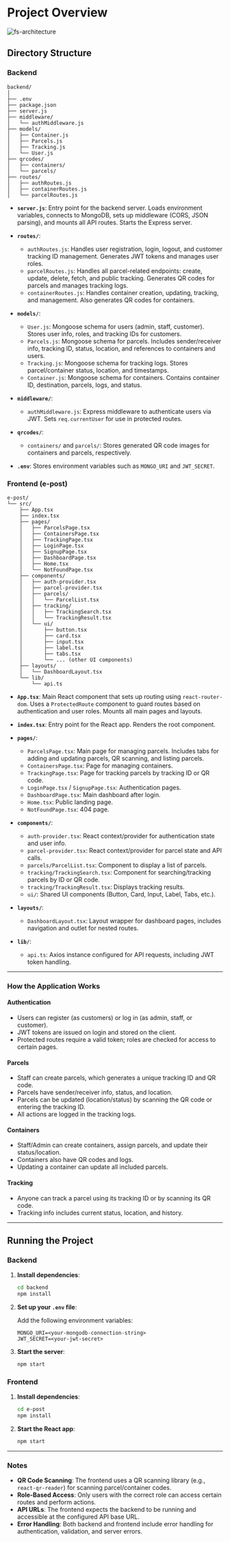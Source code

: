 # Project Overview

![fs-architecture](https://github.com/user-attachments/assets/ccb0398d-e78b-4ff0-8dcb-cc83fd741bd2)

## Directory Structure

### Backend
```
backend/
│
├── .env
├── package.json
├── server.js
├── middleware/
│   └── authMiddleware.js
├── models/
│   ├── Container.js
│   ├── Parcels.js
│   ├── Tracking.js
│   └── User.js
├── qrcodes/
│   ├── containers/
│   └── parcels/
├── routes/
│   ├── authRoutes.js
│   ├── containerRoutes.js
│   └── parcelRoutes.js
```

- **`server.js`**: Entry point for the backend server. Loads environment variables, connects to MongoDB, sets up middleware (CORS, JSON parsing), and mounts all API routes. Starts the Express server.

- **`routes/`**:
    - `authRoutes.js`: Handles user registration, login, logout, and customer tracking ID management. Generates JWT tokens and manages user roles.
    - `parcelRoutes.js`: Handles all parcel-related endpoints: create, update, delete, fetch, and public tracking. Generates QR codes for parcels and manages tracking logs.
    - `containerRoutes.js`: Handles container creation, updating, tracking, and management. Also generates QR codes for containers.

- **`models/`**:
    - `User.js`: Mongoose schema for users (admin, staff, customer). Stores user info, roles, and tracking IDs for customers.
    - `Parcels.js`: Mongoose schema for parcels. Includes sender/receiver info, tracking ID, status, location, and references to containers and users.
    - `Tracking.js`: Mongoose schema for tracking logs. Stores parcel/container status, location, and timestamps.
    - `Container.js`: Mongoose schema for containers. Contains container ID, destination, parcels, logs, and status.

- **`middleware/`**:
    - `authMiddleware.js`: Express middleware to authenticate users via JWT. Sets `req.currentUser` for use in protected routes.

- **`qrcodes/`**:
    - `containers/` and `parcels/`: Stores generated QR code images for containers and parcels, respectively.

- **`.env`**: Stores environment variables such as `MONGO_URI` and `JWT_SECRET`.

### Frontend (e-post)
```
e-post/
└── src/
    ├── App.tsx
    ├── index.tsx
    ├── pages/
    │   ├── ParcelsPage.tsx
    │   ├── ContainersPage.tsx
    │   ├── TrackingPage.tsx
    │   ├── LoginPage.tsx
    │   ├── SignupPage.tsx
    │   ├── DashboardPage.tsx
    │   ├── Home.tsx
    │   └── NotFoundPage.tsx
    ├── components/
    │   ├── auth-provider.tsx
    │   ├── parcel-provider.tsx
    │   ├── parcels/
    │   │   └── ParcelList.tsx
    │   ├── tracking/
    │   │   ├── TrackingSearch.tsx
    │   │   └── TrackingResult.tsx
    │   └── ui/
    │       ├── button.tsx
    │       ├── card.tsx
    │       ├── input.tsx
    │       ├── label.tsx
    │       ├── tabs.tsx
    │       └── ... (other UI components)
    ├── layouts/
    │   └── DashboardLayout.tsx
    └── lib/
        └── api.ts
```

- **`App.tsx`**: Main React component that sets up routing using `react-router-dom`. Uses a `ProtectedRoute` component to guard routes based on authentication and user roles. Mounts all main pages and layouts.

- **`index.tsx`**: Entry point for the React app. Renders the root component.

- **`pages/`**:
    - `ParcelsPage.tsx`: Main page for managing parcels. Includes tabs for adding and updating parcels, QR scanning, and listing parcels.
    - `ContainersPage.tsx`: Page for managing containers.
    - `TrackingPage.tsx`: Page for tracking parcels by tracking ID or QR code.
    - `LoginPage.tsx` / `SignupPage.tsx`: Authentication pages.
    - `DashboardPage.tsx`: Main dashboard after login.
    - `Home.tsx`: Public landing page.
    - `NotFoundPage.tsx`: 404 page.

- **`components/`**:
    - `auth-provider.tsx`: React context/provider for authentication state and user info.
    - `parcel-provider.tsx`: React context/provider for parcel state and API calls.
    - `parcels/ParcelList.tsx`: Component to display a list of parcels.
    - `tracking/TrackingSearch.tsx`: Component for searching/tracking parcels by ID or QR code.
    - `tracking/TrackingResult.tsx`: Displays tracking results.
    - `ui/`: Shared UI components (Button, Card, Input, Label, Tabs, etc.).

- **`layouts/`**:
    - `DashboardLayout.tsx`: Layout wrapper for dashboard pages, includes navigation and outlet for nested routes.

- **`lib/`**:
    - `api.ts`: Axios instance configured for API requests, including JWT token handling.

---

### How the Application Works

#### Authentication
- Users can register (as customers) or log in (as admin, staff, or customer).
- JWT tokens are issued on login and stored on the client.
- Protected routes require a valid token; roles are checked for access to certain pages.

#### Parcels
- Staff can create parcels, which generates a unique tracking ID and QR code.
- Parcels have sender/receiver info, status, and location.
- Parcels can be updated (location/status) by scanning the QR code or entering the tracking ID.
- All actions are logged in the tracking logs.

#### Containers
- Staff/Admin can create containers, assign parcels, and update their status/location.
- Containers also have QR codes and logs.
- Updating a container can update all included parcels.

#### Tracking
- Anyone can track a parcel using its tracking ID or by scanning its QR code.
- Tracking info includes current status, location, and history.

---

## Running the Project

### Backend
1. **Install dependencies**:
    ```bash
    cd backend
    npm install
    ```
2. **Set up your `.env` file**:

     Add the following environment variables:
      ```
      MONGO_URI=<your-mongodb-connection-string>
      JWT_SECRET=<your-jwt-secret>
      ```
3. **Start the server**:
    ```bash
    npm start
    ```

### Frontend
1. **Install dependencies**:
    ```bash
    cd e-post
    npm install
    ```
2. **Start the React app**:
    ```bash
    npm start
    ```

---

### Notes
- **QR Code Scanning**: The frontend uses a QR scanning library (e.g., `react-qr-reader`) for scanning parcel/container codes.
- **Role-Based Access**: Only users with the correct role can access certain routes and perform actions.
- **API URLs**: The frontend expects the backend to be running and accessible at the configured API base URL.
- **Error Handling**: Both backend and frontend include error handling for authentication, validation, and server errors.
